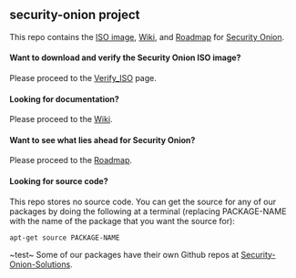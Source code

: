 ## security-onion project
This repo contains the [ISO image](https://github.com/Security-Onion-Solutions/security-onion/blob/master/Verify_ISO.md), [Wiki](https://github.com/Security-Onion-Solutions/security-onion/wiki), and  [Roadmap](https://github.com/Security-Onion-Solutions/security-onion/wiki/Roadmap)  for [Security Onion](https://securityonion.net/).

#### Want to download and verify the Security Onion ISO image?
Please proceed to the [Verify_ISO](https://github.com/Security-Onion-Solutions/security-onion/blob/master/Verify_ISO.md) page.

#### Looking for documentation? 
Please proceed to the [Wiki](https://github.com/Security-Onion-Solutions/security-onion/wiki).

#### Want to see what lies ahead for Security Onion?
Please proceed to the [Roadmap](https://github.com/Security-Onion-Solutions/security-onion/wiki/Roadmap).

#### Looking for source code?  
This repo stores no source code.  You can get the source for any of our packages by doing the following at a terminal (replacing PACKAGE-NAME with the name of the package that you want the source for):
```
apt-get source PACKAGE-NAME
```
~test~
Some of our packages have their own Github repos at [Security-Onion-Solutions](https://github.com/Security-Onion-Solutions).
